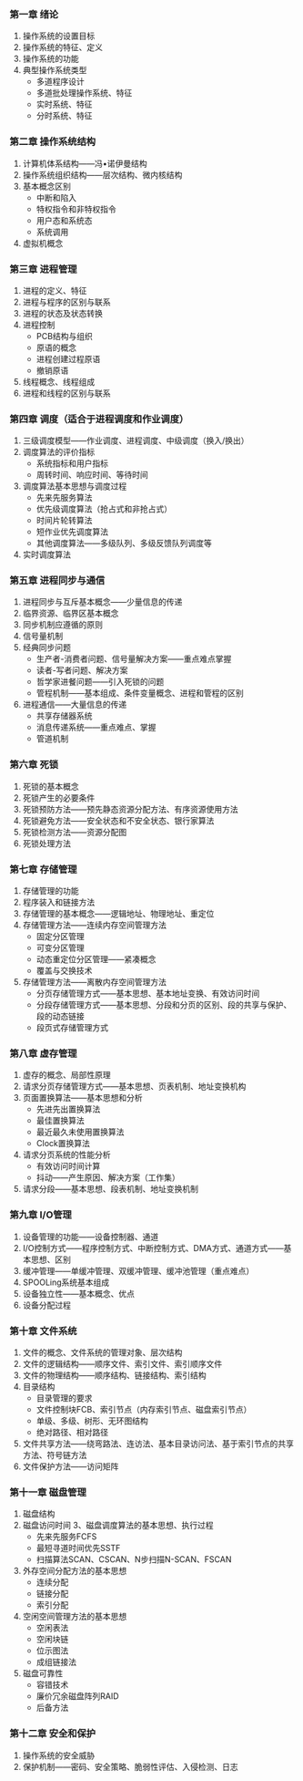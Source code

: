 ### 第一章  绪论
1. 操作系统的设置目标
2. 操作系统的特征、定义
3. 操作系统的功能
4. 典型操作系统类型
   * 多道程序设计
   * 多道批处理操作系统、特征
   * 实时系统、特征
   * 分时系统、特征

### 第二章  操作系统结构
1. 计算机体系结构——冯•诺伊曼结构
2. 操作系统组织结构——层次结构、微内核结构
3. 基本概念区别
   * 中断和陷入
   * 特权指令和非特权指令
   * 用户态和系统态
   * 系统调用
4. 虚拟机概念

### 第三章  进程管理
1. 进程的定义、特征
2. 进程与程序的区别与联系
3. 进程的状态及状态转换
4. 进程控制
   	* PCB结构与组织
    * 原语的概念
    * 进程创建过程原语
    * 撤销原语
5. 线程概念、线程组成
6. 进程和线程的区别与联系

### 第四章 调度（适合于进程调度和作业调度）
1. 三级调度模型——作业调度、进程调度、中级调度（换入/换出）
2. 调度算法的评价指标
	* 系统指标和用户指标
	* 周转时间、响应时间、等待时间
3. 调度算法基本思想与调度过程
	* 先来先服务算法
	* 优先级调度算法（抢占式和非抢占式）
	* 时间片轮转算法
	* 短作业优先调度算法
	* 其他调度算法——多级队列、多级反馈队列调度等
4. 实时调度算法

### 第五章 进程同步与通信
1. 进程同步与互斥基本概念——少量信息的传递
2. 临界资源、临界区基本概念
3. 同步机制应遵循的原则
4. 信号量机制
5. 经典同步问题
	* 生产者-消费者问题、信号量解决方案——重点难点掌握
	* 读者-写者问题、解决方案
	* 哲学家进餐问题——引入死锁的问题
	* 管程机制——基本组成、条件变量概念、进程和管程的区别
7. 进程通信——大量信息的传递
	* 共享存储器系统
	* 消息传递系统——重点难点、掌握
	* 管道机制

### 第六章 死锁
1. 死锁的基本概念
2. 死锁产生的必要条件
3. 死锁预防方法——预先静态资源分配方法、有序资源使用方法
4. 死锁避免方法——安全状态和不安全状态、银行家算法
5. 死锁检测方法——资源分配图
6. 死锁处理方法

### 第七章 存储管理
1. 存储管理的功能
2. 程序装入和链接方法
3. 存储管理的基本概念——逻辑地址、物理地址、重定位
4. 存储管理方法——连续内存空间管理方法
	* 固定分区管理
	* 可变分区管理
	* 动态重定位分区管理——紧凑概念
	* 覆盖与交换技术
5. 存储管理方法——离散内存空间管理方法
	* 分页存储管理方式——基本思想、基本地址变换、有效访问时间
	* 分段存储管理方式——基本思想、分段和分页的区别、段的共享与保护、段的动态链接
	* 段页式存储管理方式

### 第八章 虚存管理
1. 虚存的概念、局部性原理
2. 请求分页存储管理方式——基本思想、页表机制、地址变换机构
3. 页面置换算法——基本思想和分析
	* 先进先出置换算法
	* 最佳置换算法
	* 最近最久未使用置换算法
	* Clock置换算法
4. 请求分页系统的性能分析
	* 有效访问时间计算
	* 抖动——产生原因、解决方案（工作集）
5. 请求分段——基本思想、段表机制、地址变换机制

### 第九章 I/O管理
1. 设备管理的功能——设备控制器、通道
2. I/O控制方式——程序控制方式、中断控制方式、DMA方式、通道方式——基本思想、区别
3. 缓冲管理——单缓冲管理、双缓冲管理、缓冲池管理（重点难点）
4. SPOOLing系统基本组成
5. 设备独立性——基本概念、优点
6. 设备分配过程

### 第十章  文件系统
1. 文件的概念、文件系统的管理对象、层次结构
2. 文件的逻辑结构——顺序文件、索引文件、索引顺序文件
3. 文件的物理结构——顺序结构、链接结构、索引结构
4. 目录结构
	* 目录管理的要求
	* 文件控制块FCB、索引节点（内存索引节点、磁盘索引节点）
	* 单级、多级、树形、无环图结构
	* 绝对路径、相对路径
5. 文件共享方法——绕弯路法、连访法、基本目录访问法、基于索引节点的共享方法、符号链方法
6. 文件保护方法——访问矩阵

### 第十一章 磁盘管理
1. 磁盘结构
2. 磁盘访问时间
3、磁盘调度算法的基本思想、执行过程
	* 先来先服务FCFS
	* 最短寻道时间优先SSTF
	* 扫描算法SCAN、CSCAN、N步扫描N-SCAN、FSCAN
4. 外存空间分配方法的基本思想
	* 连续分配
	* 链接分配
	* 索引分配
5. 空闲空间管理方法的基本思想
	* 空闲表法
	* 空闲块链
	* 位示图法
	* 成组链接法
6. 磁盘可靠性
	* 容错技术
	* 廉价冗余磁盘阵列RAID
	* 后备方法

### 第十二章 安全和保护
1. 操作系统的安全威胁
2. 保护机制——密码、安全策略、脆弱性评估、入侵检测、日志